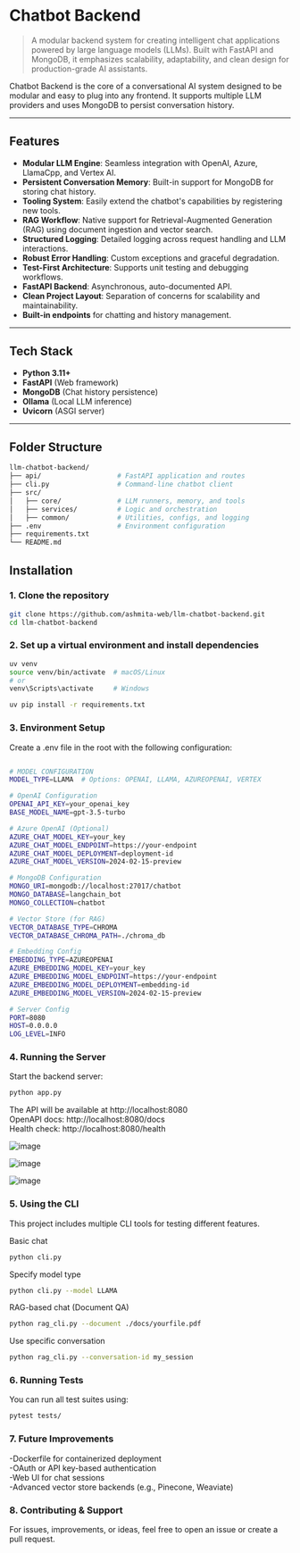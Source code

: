 
# Chatbot Backend
> A modular backend system for creating intelligent chat applications powered by large language models (LLMs). Built with FastAPI and MongoDB, it emphasizes scalability, adaptability, and clean design for production-grade AI assistants.

Chatbot Backend is the core of a conversational AI system designed to be modular and easy to plug into any frontend. It supports multiple LLM providers and uses MongoDB to persist conversation history.


---

##  Features
- **Modular LLM Engine**: Seamless integration with OpenAI, Azure, LlamaCpp, and Vertex AI.
- **Persistent Conversation Memory**: Built-in support for MongoDB for storing chat history.
- **Tooling System**: Easily extend the chatbot's capabilities by registering new tools.
- **RAG Workflow**: Native support for Retrieval-Augmented Generation (RAG) using document ingestion and vector search.
- **Structured Logging**: Detailed logging across request handling and LLM interactions.
- **Robust Error Handling**: Custom exceptions and graceful degradation.
- **Test-First Architecture**: Supports unit testing and debugging workflows.
- **FastAPI Backend**: Asynchronous, auto-documented API.
- **Clean Project Layout**: Separation of concerns for scalability and maintainability.  
- **Built-in endpoints** for chatting and history management.

---

##  Tech Stack

- **Python 3.11+**
- **FastAPI** (Web framework)
- **MongoDB** (Chat history persistence)
- **Ollama** (Local LLM inference)
- **Uvicorn** (ASGI server)

---

##  Folder Structure
```bash
llm-chatbot-backend/
├── api/                   # FastAPI application and routes
├── cli.py                 # Command-line chatbot client
├── src/
│   ├── core/              # LLM runners, memory, and tools
│   ├── services/          # Logic and orchestration
│   ├── common/            # Utilities, configs, and logging
├── .env                   # Environment configuration
├── requirements.txt
└── README.md
```
## Installation


### 1. Clone the repository

```bash
git clone https://github.com/ashmita-web/llm-chatbot-backend.git
cd llm-chatbot-backend
```
### 2. Set up a virtual environment and install dependencies


```bash
uv venv
source venv/bin/activate  # macOS/Linux
# or
venv\Scripts\activate     # Windows

uv pip install -r requirements.txt
```

### 3. Environment Setup

Create a .env file in the root with the following configuration:

```bash

# MODEL CONFIGURATION
MODEL_TYPE=LLAMA  # Options: OPENAI, LLAMA, AZUREOPENAI, VERTEX

# OpenAI Configuration
OPENAI_API_KEY=your_openai_key
BASE_MODEL_NAME=gpt-3.5-turbo

# Azure OpenAI (Optional)
AZURE_CHAT_MODEL_KEY=your_key
AZURE_CHAT_MODEL_ENDPOINT=https://your-endpoint
AZURE_CHAT_MODEL_DEPLOYMENT=deployment-id
AZURE_CHAT_MODEL_VERSION=2024-02-15-preview

# MongoDB Configuration
MONGO_URI=mongodb://localhost:27017/chatbot
MONGO_DATABASE=langchain_bot
MONGO_COLLECTION=chatbot

# Vector Store (for RAG)
VECTOR_DATABASE_TYPE=CHROMA
VECTOR_DATABASE_CHROMA_PATH=./chroma_db

# Embedding Config
EMBEDDING_TYPE=AZUREOPENAI
AZURE_EMBEDDING_MODEL_KEY=your_key
AZURE_EMBEDDING_MODEL_ENDPOINT=https://your-endpoint
AZURE_EMBEDDING_MODEL_DEPLOYMENT=embedding-id
AZURE_EMBEDDING_MODEL_VERSION=2024-02-15-preview

# Server Config
PORT=8080
HOST=0.0.0.0
LOG_LEVEL=INFO
```


### 4. Running the Server

Start the backend server:
```bash
python app.py
```
The API will be available at http://localhost:8080 <br>
OpenAPI docs: http://localhost:8080/docs <br>
Health check: http://localhost:8080/health <br>


![image](https://github.com/user-attachments/assets/92b3ec8b-dd43-4c4a-83cc-e1b851a2b721)


![image](https://github.com/user-attachments/assets/434caed9-eeab-4c64-aa6d-0d13fbf12bdd)


![image](https://github.com/user-attachments/assets/b62546cc-c368-4816-b05b-d3046cff8a89)


### 5. Using the CLI

This project includes multiple CLI tools for testing different features.

Basic chat

```bash
python cli.py
```

Specify model type
```bash
python cli.py --model LLAMA

```
RAG-based chat (Document QA)


```bash
python rag_cli.py --document ./docs/yourfile.pdf

```
Use specific conversation

```bash
python rag_cli.py --conversation-id my_session

```
### 6. Running Tests

You can run all test suites using:
```bash
pytest tests/

```
### 7. Future Improvements


-Dockerfile for containerized deployment <br>
-OAuth or API key-based authentication <br>
-Web UI for chat sessions <br>
-Advanced vector store backends (e.g., Pinecone, Weaviate)

### 8. Contributing & Support

For issues, improvements, or ideas, feel free to open an issue or create a pull request.
